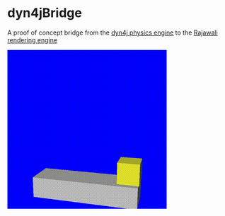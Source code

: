 # dyn4jBridge
A proof of concept bridge from the [dyn4j physics engine](https://github.com/dyn4j/dyn4j) to the [Rajawali rendering engine](https://github.com/Rajawali/Rajawali)

![contextual image](./dyn4jbridge.gif)
